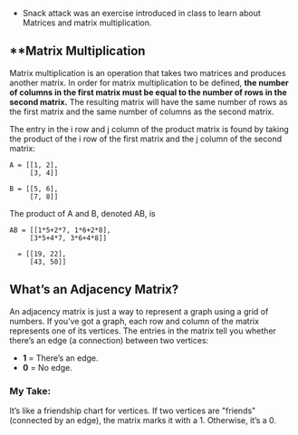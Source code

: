 * Snack attack was an exercise introduced in class to learn about Matrices and matrix multiplication. 

## **Matrix Multiplication

Matrix multiplication is an operation that takes two matrices and produces another matrix. In order for matrix multiplication to be defined, **the number of columns in the first matrix must be equal to the number of rows in the second matrix.** The resulting matrix will have the same number of rows as the first matrix and the same number of columns as the second matrix.

The entry in the i row and j column of the product matrix is found by taking the product of the i row of the first matrix and the j column of the second matrix:

```
A = [[1, 2],
     [3, 4]]

B = [[5, 6],
     [7, 8]]
```

The product of A and B, denoted AB, is

```
AB = [[1*5+2*7, 1*6+2*8],
     [3*5+4*7, 3*6+4*8]]

  = [[19, 22],
     [43, 50]]
```

## What’s an Adjacency Matrix?

An adjacency matrix is just a way to represent a graph using a grid of numbers. If you’ve got a graph, each row and column of the matrix represents one of its vertices. The entries in the matrix tell you whether there’s an edge (a connection) between two vertices:

- **1** = There’s an edge.
- **0** = No edge.

### My Take:

It’s like a friendship chart for vertices. If two vertices are "friends" (connected by an edge), the matrix marks it with a 1. Otherwise, it’s a 0.